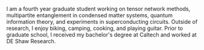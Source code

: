 I am a fourth year graduate student working on tensor network methods, multipartite entanglement in condensed matter systems, quantum information theory, and experiments in superconducting circuits. Outside of research, I enjoy biking, camping, cooking, and playing guitar. Prior to graduate school, I received my bachelor's degree at Caltech and worked at DE Shaw Research.
